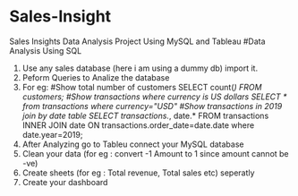 # Sales-Insight
Sales Insights Data Analysis Project Using MySQL and Tableau
#Data Analysis Using SQL
1. Use any sales database (here i am using a dummy db) import it.
2. Peform Queries to Analize the database
3. For eg: 
#Show total number of customers
SELECT count(*) FROM customers;
#Show transactions where currency is US dollars
SELECT * from transactions where currency="USD"
#Show transactions in 2019 join by date table
SELECT transactions.*, date.* FROM transactions INNER JOIN date ON transactions.order_date=date.date where date.year=2019;
4. After Analyzing go to Tableu connect your MySQL database 
5. Clean your data (for eg : convert -1 Amount to 1 since amount cannot be -ve)
6. Create sheets (for eg : Total revenue, Total sales etc) seperatly
7. Create your dashboard 

